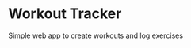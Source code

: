 <!-- Using as a reference website: https://www.simpleworkoutlog.com/workoutlog.php -->

# Workout Tracker
Simple web app to create workouts and log exercises

